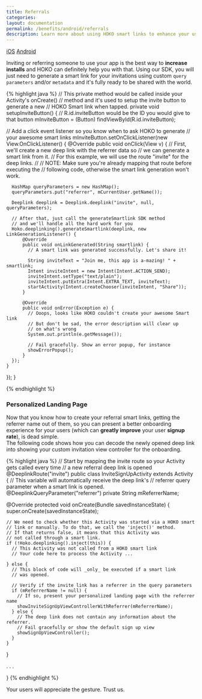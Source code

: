 ```yaml
---
title: Referrals
categories:
layout: documentation
permalink: /benefits/android/referrals
description: Learn more about using HOKO smart links to enhance your user experience.
---
```


<a href="http://support.hokolinks.com/benefits/ios/referrals/" class="tab">iOS</a>
<a href="#" class="tab active">Android</a>

Inviting or referring someone to use your app is the best way to **increase installs** and HOKO can definitely help you with that. Using our SDK, you will just need to generate a smart link for your invitations using custom `query parameters` and/or `metadata` and it's fully ready to be shared with the world.

{% highlight java %}
// This private method would be called inside your Activity's onCreate()
// method and it's used to setup the invite button to generate a new
// HOKO Smart link when tapped.
private void setupInviteButton() {
  // R.id.inviteButton would be the ID you would give to that button
  mInviteButton = (Button) findViewById(R.id.inviteButton);

  // Add a click event listener so you know when to ask HOKO to generate
  // your awesome smart links
  mInviteButton.setOnClickListener(new View.OnClickListener() {
    @Override
    public void onClick(View v) {
      // First, we'll create a new deep link with the referrer data so
      // we can generate a smart link from it.
      // For this example, we will use the route "invite" for the deep links.
      //
      // NOTE: Make sure you're already mapping that route before executing the
      // following code, otherwise the smart link generation won't work.

      HashMap queryParameters = new HashMap();
      queryParameters.put("referrer", mCurrentUser.getName());

      Deeplink deeplink = Deeplink.deeplink("invite", null, queryParameters);

      // After that, just call the generateSmartlink SDK method
      // and we'll handle all the hard work for you
      Hoko.deeplinking().generateSmartlink(deeplink, new LinkGenerationListener() {
          @Override
          public void onLinkGenerated(String smartlink) {
            // A smart link was generated successfully. Let's share it!

            String inviteText = "Join me, this app is a-mazing! " + smartlink;
            Intent inviteIntent = new Intent(Intent.ACTION_SEND);
            inviteIntent.setType("text/plain");
            inviteIntent.putExtra(Intent.EXTRA_TEXT, inviteText);
            startActivity(Intent.createChooser(inviteIntent, "Share"));
          }

          @Override
          public void onError(Exception e) {
            // Ooops, looks like HOKO couldn't create your awesome Smart link
            // But don't be sad, the error description will clear up
            // on what's wrong
            System.out.println(e.getMessage());

            // Fail gracefully. Show an error popup, for instance
            showErrorPopup();
          }
      });
    }
  });
}

{% endhighlight %}
<br>  

### Personalized Landing Page

Now that you know how to create your referral smart links, getting the referrer name out of them, so you can present a better onboarding experience for your users (which can **greatly improve** your user **signup rate**), is dead simple.  
The following code shows how you can decode the newly opened deep link into showing your custom invitation view controller for the onboarding.

{% highlight java %}
// Start by mapping the invite route so your Activity gets called every time
// a new referral deep link is opened
@DeeplinkRoute("invite")
public class InviteSignUpActivity extends Activity {
  // This variable will automatically receive the deep link's
  // referrer query parameter when a smart link is opened.
  @DeeplinkQueryParameter("referrer")
  private String mReferrerName;

  @Override
  protected void onCreate(Bundle savedInstanceState) {
    super.onCreate(savedInstanceState);

    // We need to check whether this Activity was started via a HOKO smart
    // link or manually. To do that, we call the 'inject()' method.
    // If that returns false, it means that this Activity was
    // not called through a smart link.
    if (!Hoko.deeplinking().inject(this)) {
      // This Activity was not called from a HOKO smart link
      // Your code here to process the Activity ...

    } else {
      // This block of code will _only_ be executed if a smart link
      // was opened.

      // Verify if the invite link has a referrer in the query parameters
      if (mReferrerName != null) {
        // If so, present your personalized landing page with the referrer name
        showInviteSignUpViewControllerWithReferrer(mReferrerName);
      } else {
        // The deep link does not contain any information about the referrer.
        // Fail gracefully or show the default sign up view
        showSignUpViewController();
      }
    }
  }

  . . .

}
{% endhighlight %}

Your users will appreciate the gesture. Trust us.
